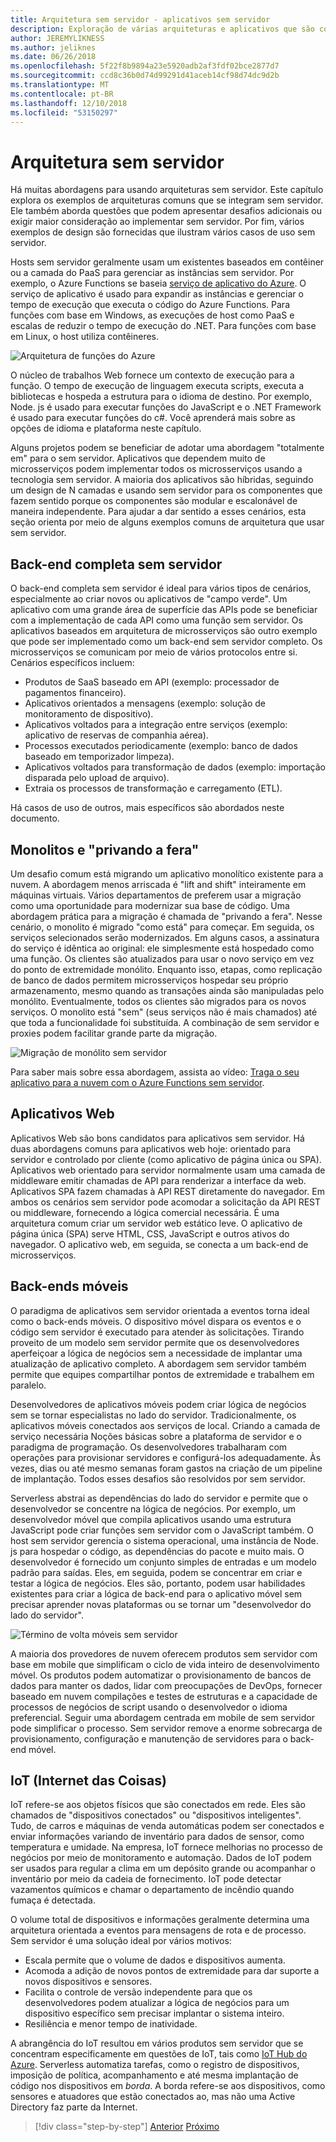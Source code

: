 ```yaml
---
title: Arquitetura sem servidor - aplicativos sem servidor
description: Exploração de várias arquiteturas e aplicativos que são compatíveis com arquiteturas sem servidor, incluindo aplicativos web, móveis e IoT.
author: JEREMYLIKNESS
ms.author: jeliknes
ms.date: 06/26/2018
ms.openlocfilehash: 5f22f8b9894a23e5920adb2af3fdf02bce2877d7
ms.sourcegitcommit: ccd8c36b0d74d99291d41aceb14cf98d74dc9d2b
ms.translationtype: MT
ms.contentlocale: pt-BR
ms.lasthandoff: 12/10/2018
ms.locfileid: "53150297"
---
```

# <a name="serverless-architecture"></a>Arquitetura sem servidor

Há muitas abordagens para usando arquiteturas sem servidor. Este capítulo explora os exemplos de arquiteturas comuns que se integram sem servidor. Ele também aborda questões que podem apresentar desafios adicionais ou exigir maior consideração ao implementar sem servidor. Por fim, vários exemplos de design são fornecidas que ilustram vários casos de uso sem servidor.

Hosts sem servidor geralmente usam um existentes baseados em contêiner ou a camada do PaaS para gerenciar as instâncias sem servidor. Por exemplo, o Azure Functions se baseia [serviço de aplicativo do Azure](https://docs.microsoft.com/azure/app-service/). O serviço de aplicativo é usado para expandir as instâncias e gerenciar o tempo de execução que executa o código do Azure Functions. Para funções com base em Windows, as execuções de host como PaaS e escalas de reduzir o tempo de execução do .NET. Para funções com base em Linux, o host utiliza contêineres.

![Arquitetura de funções do Azure](./media/azure-functions-architecture.png)

O núcleo de trabalhos Web fornece um contexto de execução para a função. O tempo de execução de linguagem executa scripts, executa a bibliotecas e hospeda a estrutura para o idioma de destino. Por exemplo, Node. js é usado para executar funções do JavaScript e o .NET Framework é usado para executar funções do c#. Você aprenderá mais sobre as opções de idioma e plataforma neste capítulo.

Alguns projetos podem se beneficiar de adotar uma abordagem "totalmente em" para o sem servidor. Aplicativos que dependem muito de microsserviços podem implementar todos os microsserviços usando a tecnologia sem servidor. A maioria dos aplicativos são híbridas, seguindo um design de N camadas e usando sem servidor para os componentes que fazem sentido porque os componentes são modular e escalonável de maneira independente. Para ajudar a dar sentido a esses cenários, esta seção orienta por meio de alguns exemplos comuns de arquitetura que usar sem servidor.

## <a name="full-serverless-back-end"></a>Back-end completa sem servidor

O back-end completa sem servidor é ideal para vários tipos de cenários, especialmente ao criar novos ou aplicativos de "campo verde". Um aplicativo com uma grande área de superfície das APIs pode se beneficiar com a implementação de cada API como uma função sem servidor. Os aplicativos baseados em arquitetura de microsserviços são outro exemplo que pode ser implementado como um back-end sem servidor completo. Os microsserviços se comunicam por meio de vários protocolos entre si. Cenários específicos incluem:

* Produtos de SaaS baseado em API (exemplo: processador de pagamentos financeiro).
* Aplicativos orientados a mensagens (exemplo: solução de monitoramento de dispositivo).
* Aplicativos voltados para a integração entre serviços (exemplo: aplicativo de reservas de companhia aérea).
* Processos executados periodicamente (exemplo: banco de dados baseado em temporizador limpeza).
* Aplicativos voltados para transformação de dados (exemplo: importação disparada pelo upload de arquivo).
* Extraia os processos de transformação e carregamento (ETL).

Há casos de uso de outros, mais específicos são abordados neste documento.

## <a name="monoliths-and-starving-the-beast"></a>Monolitos e "privando a fera"

Um desafio comum está migrando um aplicativo monolítico existente para a nuvem. A abordagem menos arriscada é "lift and shift" inteiramente em máquinas virtuais. Vários departamentos de preferem usar a migração como uma oportunidade para modernizar sua base de código. Uma abordagem prática para a migração é chamada de "privando a fera". Nesse cenário, o monolito é migrado "como está" para começar. Em seguida, os serviços selecionados serão modernizados. Em alguns casos, a assinatura do serviço é idêntica ao original: ele simplesmente está hospedado como uma função. Os clientes são atualizados para usar o novo serviço em vez do ponto de extremidade monólito. Enquanto isso, etapas, como replicação de banco de dados permitem microsserviços hospedar seu próprio armazenamento, mesmo quando as transações ainda são manipuladas pelo monólito. Eventualmente, todos os clientes são migrados para os novos serviços. O monolito está "sem" (seus serviços não é mais chamados) até que toda a funcionalidade foi substituída. A combinação de sem servidor e proxies podem facilitar grande parte da migração.

![Migração de monólito sem servidor](./media/serverless-monolith-migration.png)

Para saber mais sobre essa abordagem, assista ao vídeo: [Traga o seu aplicativo para a nuvem com o Azure Functions sem servidor](https://channel9.msdn.com/Events/Connect/2017/E102).

## <a name="web-apps"></a>Aplicativos Web

Aplicativos Web são bons candidatos para aplicativos sem servidor. Há duas abordagens comuns para aplicativos web hoje: orientado para servidor e controlado por cliente (como aplicativo de página única ou SPA). Aplicativos web orientado para servidor normalmente usam uma camada de middleware emitir chamadas de API para renderizar a interface da web. Aplicativos SPA fazem chamadas à API REST diretamente do navegador. Em ambos os cenários sem servidor pode acomodar a solicitação da API REST ou middleware, fornecendo a lógica comercial necessária. É uma arquitetura comum criar um servidor web estático leve. O aplicativo de página única (SPA) serve HTML, CSS, JavaScript e outros ativos do navegador. O aplicativo web, em seguida, se conecta a um back-end de microsserviços.

## <a name="mobile-back-ends"></a>Back-ends móveis

O paradigma de aplicativos sem servidor orientada a eventos torna ideal como o back-ends móveis. O dispositivo móvel dispara os eventos e o código sem servidor é executado para atender às solicitações. Tirando proveito de um modelo sem servidor permite que os desenvolvedores aperfeiçoar a lógica de negócios sem a necessidade de implantar uma atualização de aplicativo completo. A abordagem sem servidor também permite que equipes compartilhar pontos de extremidade e trabalhem em paralelo.

Desenvolvedores de aplicativos móveis podem criar lógica de negócios sem se tornar especialistas no lado do servidor. Tradicionalmente, os aplicativos móveis conectados aos serviços de local. Criando a camada de serviço necessária Noções básicas sobre a plataforma de servidor e o paradigma de programação. Os desenvolvedores trabalharam com operações para provisionar servidores e configurá-los adequadamente. Às vezes, dias ou até mesmo semanas foram gastos na criação de um pipeline de implantação. Todos esses desafios são resolvidos por sem servidor.

Serverless abstrai as dependências do lado do servidor e permite que o desenvolvedor se concentre na lógica de negócios. Por exemplo, um desenvolvedor móvel que compila aplicativos usando uma estrutura JavaScript pode criar funções sem servidor com o JavaScript também. O host sem servidor gerencia o sistema operacional, uma instância de Node. js para hospedar o código, as dependências do pacote e muito mais. O desenvolvedor é fornecido um conjunto simples de entradas e um modelo padrão para saídas. Eles, em seguida, podem se concentrar em criar e testar a lógica de negócios. Eles são, portanto, podem usar habilidades existentes para criar a lógica de back-end para o aplicativo móvel sem precisar aprender novas plataformas ou se tornar um "desenvolvedor do lado do servidor".

![Término de volta móveis sem servidor](./media/serverless-mobile-backend.png)

A maioria dos provedores de nuvem oferecem produtos sem servidor com base em mobile que simplificam o ciclo de vida inteiro de desenvolvimento móvel. Os produtos podem automatizar o provisionamento de bancos de dados para manter os dados, lidar com preocupações de DevOps, fornecer baseado em nuvem compilações e testes de estruturas e a capacidade de processos de negócios de script usando o desenvolvedor o idioma preferencial. Seguir uma abordagem centrada em mobile de sem servidor pode simplificar o processo. Sem servidor remove a enorme sobrecarga de provisionamento, configuração e manutenção de servidores para o back-end móvel.

## <a name="internet-of-things-iot"></a>IoT (Internet das Coisas)

IoT refere-se aos objetos físicos que são conectados em rede. Eles são chamados de "dispositivos conectados" ou "dispositivos inteligentes". Tudo, de carros e máquinas de venda automáticas podem ser conectados e enviar informações variando de inventário para dados de sensor, como temperatura e umidade. Na empresa, IoT fornece melhorias no processo de negócios por meio de monitoramento e automação. Dados de IoT podem ser usados para regular a clima em um depósito grande ou acompanhar o inventário por meio da cadeia de fornecimento. IoT pode detectar vazamentos químicos e chamar o departamento de incêndio quando fumaça é detectada.

O volume total de dispositivos e informações geralmente determina uma arquitetura orientada a eventos para mensagens de rota e de processo. Sem servidor é uma solução ideal por vários motivos:

* Escala permite que o volume de dados e dispositivos aumenta.
* Acomoda a adição de novos pontos de extremidade para dar suporte a novos dispositivos e sensores.
* Facilita o controle de versão independente para que os desenvolvedores podem atualizar a lógica de negócios para um dispositivo específico sem precisar implantar o sistema inteiro.
* Resiliência e menor tempo de inatividade.

A abrangência do IoT resultou em vários produtos sem servidor que se concentram especificamente em questões de IoT, tais como [IoT Hub do Azure](https://docs.microsoft.com/azure/iot-hub). Serverless automatiza tarefas, como o registro de dispositivos, imposição de política, acompanhamento e até mesma implantação de código nos dispositivos em *borda*. A borda refere-se aos dispositivos, como sensores e atuadores que estão conectados ao, mas não uma Active Directory faz parte da Internet.

>[!div class="step-by-step"]
>[Anterior](architecture-approaches.md)
>[Próximo](serverless-architecture-considerations.md)